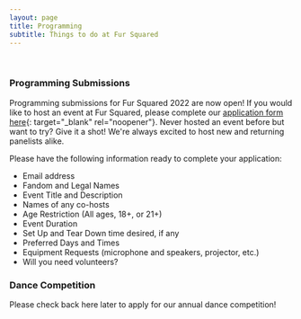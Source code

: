```yaml
---
layout: page
title: Programming
subtitle: Things to do at Fur Squared
---
```


&nbsp;

### Programming Submissions

Programming submissions for Fur Squared 2022 are now open\! If you would like to host an event at Fur Squared, please complete our [application form here](https://forms.gle/LXqs2LHd78RtRA1E8){: target="_blank" rel="noopener"}. Never hosted an event before but want to try? Give it a shot\! We're always excited to host new and returning panelists alike.

Please have the following information ready to complete your application:

* Email address
* Fandom and Legal Names
* Event Title and Description
* Names of any co-hosts
* Age Restriction (All ages, 18+, or 21+)
* Event Duration
* Set Up and Tear Down time desired, if any
* Preferred Days and Times
* Equipment Requests (microphone and speakers, projector, etc.)
* Will you need volunteers?

### Dance Competition

Please check back here later to apply for our annual dance competition\!

&nbsp;
